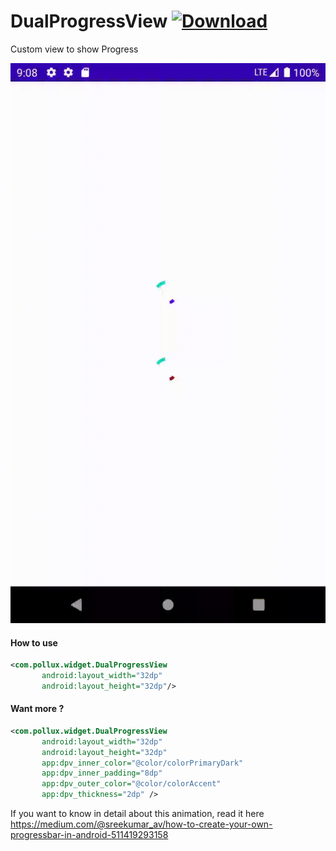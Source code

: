 # DualProgressView [ ![Download](https://api.bintray.com/packages/sreekumar/Artifact/dualprogessview/images/download.svg) ](https://bintray.com/sreekumar/Artifact/dualprogessview/_latestVersion)
Custom view to show Progress

![ProgressView Demo](https://raw.githubusercontent.com/pollux-/DualProgressBar/master/raw/progress.gif)

#### How to use

```xml
<com.pollux.widget.DualProgressView
       android:layout_width="32dp"
       android:layout_height="32dp"/>
```

#### Want more ?

```xml
<com.pollux.widget.DualProgressView
       android:layout_width="32dp"
       android:layout_height="32dp"
       app:dpv_inner_color="@color/colorPrimaryDark"
       app:dpv_inner_padding="8dp"
       app:dpv_outer_color="@color/colorAccent"
       app:dpv_thickness="2dp" />

```
If you want to know in detail about this animation, read it here https://medium.com/@sreekumar_av/how-to-create-your-own-progressbar-in-android-511419293158
